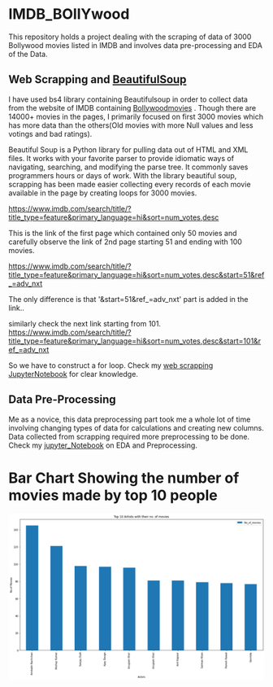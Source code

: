 # IMDB_BOllYwood
This repository holds a project dealing with the scraping of data of 3000 Bollywood movies listed in IMDB and involves data pre-processing and EDA of the Data.

## Web Scrapping and [BeautifulSoup](https://www.crummy.com/software/BeautifulSoup/bs4/doc/)

I have used bs4 library containing Beautifulsoup in order to collect data from the website of IMDB containing [Bollywoodmovies](https://www.imdb.com/search/title/?title_type=feature&primary_language=hi&sort=num_votes,desc) . Though there are 14000+ movies in the pages, I primarily focused on first 3000 movies which has more data than the others(Old movies with more Null values and less votings and bad ratings).

Beautiful Soup is a Python library for pulling data out of HTML and XML files. It works with your favorite parser to provide idiomatic ways of navigating, searching, and modifying the parse tree. It commonly saves programmers hours or days of work.
With the library beautiful soup, scrapping has been made easier collecting every records of each movie available in the page by creating loops for 3000 movies.


https://www.imdb.com/search/title/?title_type=feature&primary_language=hi&sort=num_votes,desc

This is the link of the first page which contained only 50 movies and carefully observe the link of 2nd page starting 51 and ending with 100 movies.

https://www.imdb.com/search/title/?title_type=feature&primary_language=hi&sort=num_votes,desc&start=51&ref_=adv_nxt

The only difference is that '&start=51&ref_=adv_nxt' part is added in the link..

similarly check the next link starting from 101. https://www.imdb.com/search/title/?title_type=feature&primary_language=hi&sort=num_votes,desc&start=101&ref_=adv_nxt

So we have to construct a for loop. Check my [web scrapping JupyterNotebook](web_Scrapper-main) for clear knowledge.

## Data Pre-Processing

Me as a novice, this data preprocessing part took me a whole lot of time involving changing types of data for calculations and creating new columns. Data collected from scrapping required more preprocessing to be done. Check my [jupyter_Notebook](Contelligenz_Eda_py.ipynb) on EDA and Preprocessing.


# Bar Chart Showing the number of movies made by top 10 people

![Barchart](/Data/download1.png)



